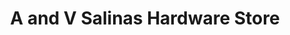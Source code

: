 ---
title: "A and V Salinas Hardware Store"
url: /magallanes/a-and-v-salinas-hardware-store/
shop: hardware
---